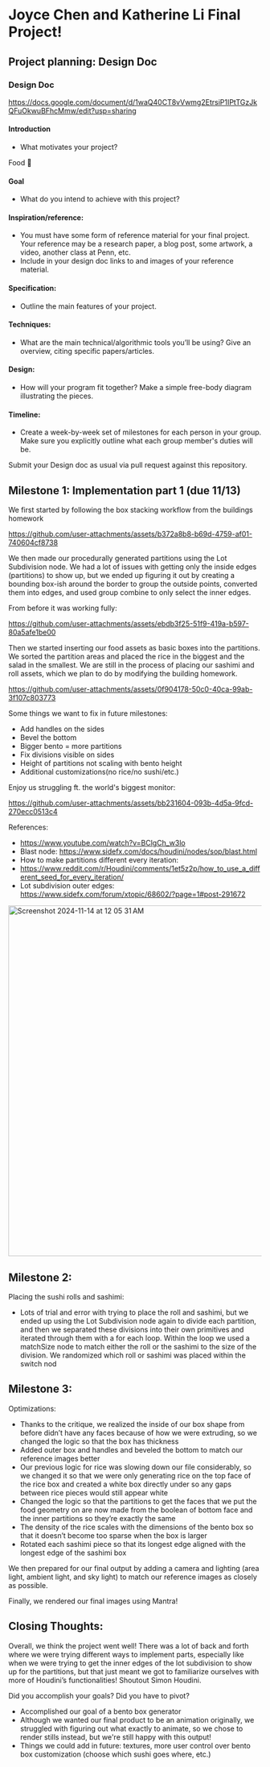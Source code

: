 # Joyce Chen and Katherine Li Final Project!

## Project planning: Design Doc

### Design Doc
https://docs.google.com/document/d/1waQ40CT8vVwmg2EtrsiP1IPtTGzJkQFuOkwuBFhcMmw/edit?usp=sharing

#### Introduction
- What motivates your project?

Food 🙂

#### Goal
- What do you intend to achieve with this project?

#### Inspiration/reference:
- You must have some form of reference material for your final project. Your reference may be a research paper, a blog post, some artwork, a video, another class at Penn, etc.  
- Include in your design doc links to and images of your reference material.

#### Specification:
- Outline the main features of your project.

#### Techniques:
- What are the main technical/algorithmic tools you’ll be using? Give an overview, citing specific papers/articles.

#### Design:
- How will your program fit together? Make a simple free-body diagram illustrating the pieces.

#### Timeline:
- Create a week-by-week set of milestones for each person in your group. Make sure you explicitly outline what each group member's duties will be.

Submit your Design doc as usual via pull request against this repository.
## Milestone 1: Implementation part 1 (due 11/13)

We first started by following the box stacking workflow from the buildings homework

https://github.com/user-attachments/assets/b372a8b8-b69d-4759-af01-740604cf8738

We then made our procedurally generated partitions using the Lot Subdivision node. We had a lot of issues with getting only the inside edges (partitions) to show up, but we ended up figuring it out by creating a bounding box-ish around the border to group the outside points, converted them into edges, and used group combine to only select the inner edges.

From before it was working fully:

https://github.com/user-attachments/assets/ebdb3f25-51f9-419a-b597-80a5afe1be00

Then we started inserting our food assets as basic boxes into the partitions. We sorted the partition areas and placed the rice in the biggest and the salad in the smallest. We are still in the process of placing our sashimi and roll assets, which we plan to do by modifying the building homework.

https://github.com/user-attachments/assets/0f904178-50c0-40ca-99ab-3f107c803773

Some things we want to fix in future milestones:
- Add handles on the sides
- Bevel the bottom
- Bigger bento = more partitions
- Fix divisions visible on sides
- Height of partitions not scaling with bento height
- Additional customizations(no rice/no sushi/etc.)

Enjoy us struggling ft. the world's biggest monitor:

https://github.com/user-attachments/assets/bb231604-093b-4d5a-9fcd-270ecc0513c4

References:
- https://www.youtube.com/watch?v=BClgCh_w3lo
- Blast node: https://www.sidefx.com/docs/houdini/nodes/sop/blast.html
- How to make partitions different every iteration:
- https://www.reddit.com/r/Houdini/comments/1et5z2p/how_to_use_a_different_seed_for_every_iteration/
- Lot subdivision outer edges: https://www.sidefx.com/forum/xtopic/68602/?page=1#post-291672
  
<img width="696" alt="Screenshot 2024-11-14 at 12 05 31 AM" src="https://github.com/user-attachments/assets/863bdf38-0a0f-4b04-878c-267610cc7f6f">

## Milestone 2: 

Placing the sushi rolls and sashimi:
- Lots of trial and error with trying to place the roll and sashimi, but we ended up using the Lot Subdivision node again to divide each partition, and then we separated these divisions into their own primitives and iterated through them with a for each loop. Within the loop we used a matchSize node to match either the roll or the sashimi to the size of the division. We randomized which roll or sashimi was placed within the switch nod


## Milestone 3:

Optimizations:
- Thanks to the critique, we realized the inside of our box shape from before didn’t have any faces because of how we were extruding, so we changed the logic so that the box has thickness
- Added outer box and handles and beveled the bottom to match our reference images better
- Our previous logic for rice was slowing down our file considerably, so we changed it so that we were only generating rice on the top face of the rice box and created a white box directly under so any gaps between rice pieces would still appear white
- Changed the logic so that the partitions to get the faces that we put the food geometry on are now made from the boolean of bottom face and the inner partitions so they’re exactly the same
- The density of the rice scales with the dimensions of the bento box so that it doesn’t become too sparse when the box is larger
- Rotated each sashimi piece so that its longest edge aligned with the longest edge of the sashimi box

We then prepared for our final output by adding a camera and lighting (area light, ambient light, and sky light) to match our reference images as closely as possible. 


Finally, we rendered our final images using Mantra!


## Closing Thoughts:

Overall, we think the project went well! There was a lot of back and forth where we were trying different ways to implement parts, especially like when we were trying to get the inner edges of the lot subdivision to show up for the partitions, but that just meant we got to familiarize ourselves with more of Houdini’s functionalities! Shoutout Simon Houdini.

Did you accomplish your goals? Did you have to pivot?
- Accomplished our goal of a bento box generator
- Although we wanted our final product to be an animation originally, we struggled with figuring out what exactly to animate, so we chose to render stills instead, but we're still happy with this output!
- Things we could add in future: textures, more user control over bento box customization (choose which sushi goes where, etc.)



